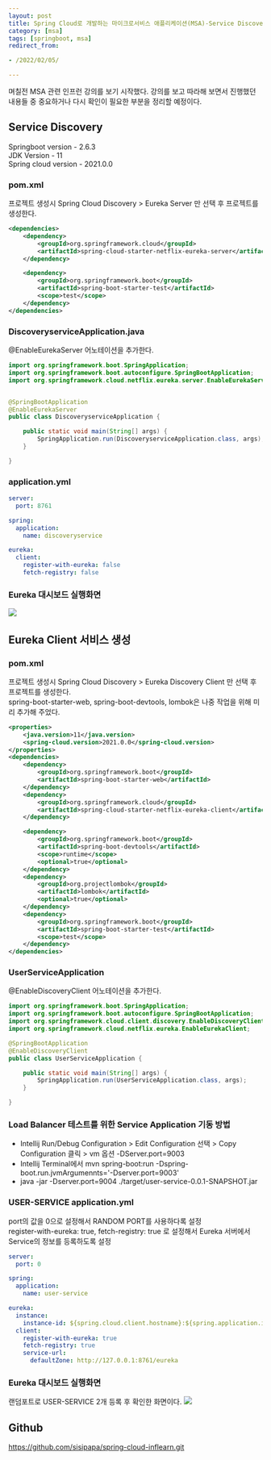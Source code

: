 ```yaml
---
layout: post
title: Spring Cloud로 개발하는 마이크로서비스 애플리케이션(MSA)-Service Discovery
category: [msa]
tags: [springboot, msa]
redirect_from:

- /2022/02/05/

---
```


며칠전 MSA 관련 인프런 강의를 보기 시작했다. 강의를 보고 따라해 보면서 진행했던 내용들 중 중요하거나 다시 확인이 필요한 부분을 정리할 예정이다.  

## Service Discovery
Springboot version - 2.6.3  
JDK Version - 11  
Spring cloud version - 2021.0.0  

### pom.xml
프로젝트 생성시 Spring Cloud Discovery > Eureka Server 만 선택 후 프로젝트를 생성한다.
```xml
<dependencies>
    <dependency>
        <groupId>org.springframework.cloud</groupId>
        <artifactId>spring-cloud-starter-netflix-eureka-server</artifactId>
    </dependency>

    <dependency>
        <groupId>org.springframework.boot</groupId>
        <artifactId>spring-boot-starter-test</artifactId>
        <scope>test</scope>
    </dependency>
</dependencies>
```  

### DiscoveryserviceApplication.java  
@EnableEurekaServer 어노테이션을 추가한다.
```java
import org.springframework.boot.SpringApplication;
import org.springframework.boot.autoconfigure.SpringBootApplication;
import org.springframework.cloud.netflix.eureka.server.EnableEurekaServer;


@SpringBootApplication
@EnableEurekaServer
public class DiscoveryserviceApplication {

    public static void main(String[] args) {
        SpringApplication.run(DiscoveryserviceApplication.class, args);
    }

}
```  

### application.yml
```yaml
server:
  port: 8761

spring:
  application:
    name: discoveryservice

eureka:
  client:
    register-with-eureka: false
    fetch-registry: false
```
### Eureka 대시보드 실행화면  
<img src="https://sisipapa.github.io/assets/images/posts/eureka-dashboard.png" >     

## Eureka Client 서비스 생성  

### pom.xml  
프로젝트 생성시 Spring Cloud Discovery > Eureka Discovery Client 만 선택 후 프로젝트를 생성한다.  
spring-boot-starter-web, spring-boot-devtools, lombok은 나중 작업을 위해 미리 추가해 주었다.
```xml
<properties>
    <java.version>11</java.version>
    <spring-cloud.version>2021.0.0</spring-cloud.version>
</properties>
<dependencies>
    <dependency>
        <groupId>org.springframework.boot</groupId>
        <artifactId>spring-boot-starter-web</artifactId>
    </dependency>
    <dependency>
        <groupId>org.springframework.cloud</groupId>
        <artifactId>spring-cloud-starter-netflix-eureka-client</artifactId>
    </dependency>

    <dependency>
        <groupId>org.springframework.boot</groupId>
        <artifactId>spring-boot-devtools</artifactId>
        <scope>runtime</scope>
        <optional>true</optional>
    </dependency>
    <dependency>
        <groupId>org.projectlombok</groupId>
        <artifactId>lombok</artifactId>
        <optional>true</optional>
    </dependency>
    <dependency>
        <groupId>org.springframework.boot</groupId>
        <artifactId>spring-boot-starter-test</artifactId>
        <scope>test</scope>
    </dependency>
</dependencies>
```  

### UserServiceApplication
@EnableDiscoveryClient 어노테이션을 추가한다.
```java
import org.springframework.boot.SpringApplication;
import org.springframework.boot.autoconfigure.SpringBootApplication;
import org.springframework.cloud.client.discovery.EnableDiscoveryClient;
import org.springframework.cloud.netflix.eureka.EnableEurekaClient;

@SpringBootApplication
@EnableDiscoveryClient
public class UserServiceApplication {

    public static void main(String[] args) {
        SpringApplication.run(UserServiceApplication.class, args);
    }

}
```  

### Load Balancer 테스트를 위한 Service Application 기동 방법
- Intellij Run/Debug Configuration >  Edit Configuration 선택 > Copy Configuration 클릭 > vm 옵션 -DServer.port=9003  
- Intellij Terminal에서 mvn spring-boot:run -Dspring-boot.run.jvmArgumennts='-Dserver.port=9003'  
- java -jar -Dserver.port=9004 ./target/user-service-0.0.1-SNAPSHOT.jar  

### USER-SERVICE application.yml
port의 값을 0으로 설정해서 RANDOM PORT를 사용하다록 설정  
register-with-eureka: true, fetch-registry: true 로 설정해서 Eureka 서버에서 Service의 정보를 등록하도록 설정
```yaml
server:
  port: 0

spring:
  application:
    name: user-service

eureka:
  instance:
    instance-id: ${spring.cloud.client.hostname}:${spring.application.instance_id:${random.value}}
  client:
    register-with-eureka: true
    fetch-registry: true
    service-url:
      defaultZone: http://127.0.0.1:8761/eureka
```  


### Eureka 대시보드 실행화면  
랜덤포트로 USER-SERVICE 2개 등록 후 확인한 화면이다.
<img src="https://sisipapa.github.io/assets/images/posts/eureka-dashboard2.png" >     


## Github
<https://github.com/sisipapa/spring-cloud-inflearn.git>  




